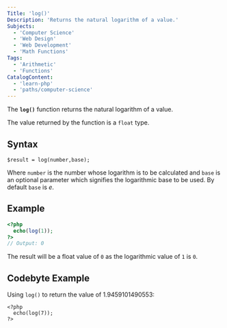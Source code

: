 ```yaml
---
Title: 'log()'
Description: 'Returns the natural logarithm of a value.'
Subjects:
  - 'Computer Science'
  - 'Web Design'
  - 'Web Development'
  - 'Math Functions'
Tags:
  - 'Arithmetic'
  - 'Functions'
CatalogContent:
  - 'learn-php'
  - 'paths/computer-science'
---
```


The **`log()`** function returns the natural logarithm of a value.

The value returned by the function is a `float` type.

## Syntax

```pseudo
$result = log(number,base);
```

Where `number` is the number whose logarithm is to be calculated and `base` is an optional parameter which signifies the logarithmic base to be used. By default `base` is *e*.

## Example

```php
<?php
  echo(log(1));
?>
// Output: 0
```

The result will be a float value of `0` as the logarithmic value of `1` is `0`.

## Codebyte Example

Using `log()` to return the value of 1.9459101490553:

```codebyte/php
<?php
  echo(log(7));
?>
```
